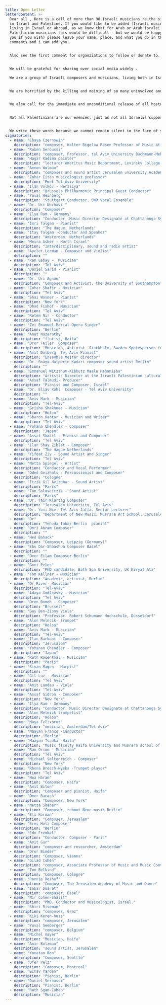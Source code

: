 ```yaml
---
title: Open Letter
letterContent: >-
  Dear all , Here is a call of more than 90 Israeli musicians re the situation
  in Israel and Palestine. If you would like to be added (Israeli musician
  living in Israel or abroad, as we know that for Arab or Arab Isralei or
  Palestinian musicians this would be difficult - but we would be happy to add
  you if you wish) please leave your name, place, and what you do in the
  comments and i can add you.


  Also see the first comment for organziations to follow or donate to. These organizations have been consistently working over years towards peace.


  We will be grateful for sharing over social media widely .

  We are a group of Israeli composers and musicians, living both in Israel and abroad. We call for an immediate end to all Israeli violence in Gaza and the West Bank and for a dedicated, determined effort to restore what has been destroyed. The notion that violence and destruction will bring security has failed us for 75 years. Violence only breeds more violence.


  We are horrified by the killing and maiming of so many uninvolved and so many children, who bear no blame and whose suffering should shake us all to our core. No security justification can excuse the loss of innocent lives. We must not lose our humanity or our capacity for empathy.


  We also call for the immediate and unconditional release of all hostages and all unjustified administrative detentions. The suffering of the kidnapped and detained and their families must not be ignored—human life and dignity must be upheld above all.


  Not all Palestinians are our enemies, just as not all Israelis support violence. We refuse to fall into hatred and dehumanization. We urge a complete and permanent end to killing and destruction and a resolute commitment to building a future founded on justice, peace, and true neighborly relations.


  We write these words because we cannot remain silent in the face of such suffering and destruction. As artists, as human beings, and as people who are able to envision an alternative route, we feel an internal, moral obligation to speak out. We insist that another path is possible. By voicing this position, we hope to contribute to the growing chorus of those demanding a change in approach, a change in direction, toward a future of coexistence.
signatories:
  - name: "Chaya Czernowin"
    description: "composer, Walter Bigelow Rosen Professor of Music at Harvard University, Boston"
  - name: "Ruben Seroussi"
    description: "composer, Professor, tel Aviv University Buchmann-Mehta School of music, Ramat Gan"
  - name: "Hagar Kadima painter"
    description: "lecturer emeritus Music Department, Levinsky College of Education Ramat Hasharon"
  - name: "Amnon Wolman"
    description: "composer and sound artist Jerusalem university Academy of music professor Northern Israel"
  - name: "Zohar Eitan musicologist professor"
    description: "Poet Tel Aviv University"
  - name: "Ilan Volkov - Herzliya"
    description: "Brussels Philharmonic Principal Guest Conductor"
  - name: "Yuval Weinberg"
    description: "Stuttgart Conductor, SWR Vocal Ensemble"
  - name: "Dr. Uri Kochavi "
    description: "Composer"
  - name: "Ilya Ram - Germany"
    description: "Conductor, Music Director Designate at Chattanooga Symphony & Opera and Music Director Akademische Philharmonie Heidelberg"
  - name: "Imri Talgam - Pianist"
    description: "The Hague, Netherlands"
  - name: "Itay Talgam -Conductor and Speaker"
    description: "Amsterdam, Netherlands"
  - name: "Meira Asher - North Israel"
    description: "Interdisciplinary, sound and radio artist"
  - name: "Ayelet Lerman - Composer and Violist"
    description: ""
  - name: "Ram Gabay -  Musician"
    description: "Tel Aviv"
  - name: "Daniel Sarid - Pianist"
    description: ""
  - name: "Dr. Uri Agnon"
    description: "Composer and Activist, the University of Southampton"
  - name: "Zohar Shafir - Musician"
    description: "Tel Aviv"
  - name: "Shai Wosner - Pianist"
    description: "New York"
  - name: "Ohad Fishof - Musician"
    description: "Tel Aviv"
  - name: "Rotem Nir - Conductor"
    description: "Tel Aviv"
  - name: "Zvi Emanuel-Marial-Opera Singer"
    description: "Berlin"
  - name: "Anat Nazarathy"
    description: "flutist, Haifa"
  - name: "Dror Feiler  Composer"
    description: "Musician, Activist  Stockholm, Sweden Spokesperson for JIPF (Jews for Israeli Palestinian Peace)  Chairman for EJJP (European Jews for a Just Peace)"
  - name: "Amit Dolberg  Tel Aviv Pianist"
    description: "Ensemble Meitar director"
  - name: "Dr. Bnaya Halperin Kadari composer sound artist Berlin"
    description: ""
  - name: "Emmanuel Witzthum-Kibbutz Maale Hahamisha"
    description: "Artistic Director at the Israeli Palestinian cultural house FeelBeit in Jerusalem and composer"
  - name: "Assaf Talmudi- Producer"
    description: "Pianist and Composer, Israel"
  - name: "Dr. Eliav Kohl  Composer - Tel Aviv University"
    description: ""
  - name: "Aviv Mark - Musician"
    description: "Tel-Aviv"
  - name: "Grisha Shakhnes - Musician"
    description: "Holon"
  - name: "Sharon Kantor - Musician and Writer"
    description: "Tel-Aviv"
  - name: "Yohana Chendler - Composer"
    description: "Japan"
  - name: "Assaf Shatil - Pianist and Composer"
    description: "Tel Aviv"
  - name: "Ilan Shay Ziblat - Composer"
    description: "The Hague Netherlands"
  - name: "Yifeat Ziv - Sound Artist and Singer"
    description: "Tel Aviv"
  - name: "Netta Spiegel - Artist"
    description: "Conductor and Vocal Performer"
  - name: "Oded Geizhals - Percussionist and Composer"
    description: "Cologne"
  - name: "Itzik Gil Avizohar - Sound Artist"
    description: "Paris"
  - name: "Tom Soloveitzik - Sound Artist"
    description: "Paris"
  - name: "Dr. Yair Klartag Composer"
    description: "Jerusalem University, Tel Aviv"
  - name: "Dr. Yoni Niv. Tel Aviv-Jaffa. Senior Lecturer"
    description: "Department of New Music. Musrara Art School, Jerusalem."
  - name: "Dr"
    description: "Yehuda Inbar Berlin  pianist"
  - name: "Omri Abram Composer"
    description: ""
  - name: "Hed Bahack"
    description: "Composer, Leipzig (Germany)"
  - name: "Ehu Dar-Shaashua Composer Basel"
    description: ""
  - name: "Omer Eilam Composer Berlin"
    description: ""
  - name: "Goni Peles"
    description: "PhD candidate, Bath Spa University, UK Kiryat Ata"
  - name: "Tom Kellner - Musician"
    description: "Academic, activist, Berlin"
  - name: "Or River- Musician"
    description: "Tel-Aviv"
  - name: "Adaya Godlevsky - Musician"
    description: "Tel Aviv"
  - name: "Oren Boneh - Composer"
    description: "Brussels"
  - name: "Guy Ben-Ziony Viola"
    description: "Professor. Robert Schumann Hochschule, Düsseldorf"
  - name: "Alon Melncik- trumpet"
    description: "Holon"
  - name: "Aviv Mark - Musician"
    description: "Tel-Aviv"
  - name: "Ilan Barkani - Composer"
    description: "Jerusalem"
  - name: "Yohanan Chendler - Composer"
    description: "Japan"
  - name: "Ruth Rosenthal - Musician"
    description: "Paris"
  - name: "Sivan Magen - Harpist"
    description: ""
  - name: "Gil Luz - Musician"
    description: "Tel Aviv"
  - name: "Amit Landau - Viola"
    description: "Tel-Aviv"
  - name: "Assaf Gidron - Composer"
    description: "New York"
  - name: "Ilya Ram - Germany"
    description: "Conductor, Music Director Designate at Chattanooga Symphony & Opera and Music Director Akademische Philharmonie Heidelberg"
  - name: "Alon Melnick trumpetist"
    description: "Holon"
  - name: "Maya Felixbrot"
    description: "musician, Amsterdam/Tel-Aviv"
  - name: "Maayan Franco -Conductor"
    description: "Berlin"
  - name: "Maayan Tsadka -Haifa"
    description: "Music faculty Haifa University and Musrara school of art and society"
  - name: "Ram Orion - Musician"
    description: "Tel Aviv"
  - name: "Michael Seltenreich - Composer"
    description: "New York"
  - name: "Rhona Brosch-Nyska -Trumpet player"
    description: "Tel Aviv"
  - name: "Noa Haran"
    description: "Composer, Haifa"
  - name: "Amit Biton"
    description: "Composer and pianist, Haifa"
  - name: "Omer Barash"
    description: "Composer, New York"
  - name: "Netta Shahar"
    description: "Composer, reboot Neue musik Berlin"
  - name: "Eli Korman"
    description: "Composer, Jerusalem"
  - name: "Eres Holz Composer"
    description: "Berlin"
  - name: "Edo Frenkel"
    description: "Conductor, Composer - Paris"
  - name: "Amit Gur"
    description: "composer and researcher, Amsterdam"
  - name: "Dror Binder"
    description: "Composer, Vienna"
  - name: "Gilad Cohen"
    description: "composer, Associate Professor of Music and Music Convener, Ramapo College of New Jersey, USA"
  - name: "Tom Belkind"
    description: "Composer, Cologne"
  - name: "Ronnie Reshef"
    description: "Composer, The Jerusalem Academy of Music and Dance"
  - name: "Inbar Sharet"
    description: "composer, Basel"
  - name: "Nir Cohen-Shalit"
    description: "PhD. Conductor and Musicologist, Israel."
  - name: "Shiri Riseman"
    description: "composer, Graz"
  - name: "Kiki Keren-huss"
    description: "composer, Jerusalem"
  - name: "Yuval Seeberger"
    description: "composer, Belgium"
  - name: "Michel mayer"
    description: "Musician, Haifa"
  - name: "Amir Bolzman"
    description: "sound artist, Jerusalem"
  - name: "Yonatan Ron"
    description: "Composer, Seattle"
  - name: "Ofer Pelz"
    description: "Composer, Montreal"
  - name: "Einav Yarden"
    description: "Pianist, Berlin"
  - name: "Daniel Seroussi"
    description: "Pianist, Berlin"
  - name: "Ruth Sgan-Cohen"
    description: "Musician"
---
```

